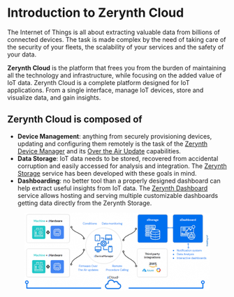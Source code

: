 # Introduction to Zerynth Cloud

The Internet of Things is all about extracting valuable data from billions of connected devices. The task is made complex by the need of taking care of the security of your fleets, the scalability of your services and the safety of your data.

**Zerynth Cloud** is the platform that frees you from the burden of maintaining all the technology and infrastructure, while focusing on the added value of IoT data.
Zerynth Cloud is a complete platform designed for IoT applications.
From a single interface, manage IoT devices, store and visualize data, and gain insights.


## **Zerynth Cloud** is composed of

* **Device Management**: anything from securely provisioning devices, updating and configuring them remotely is the task of the [Zerynth Device Manager](zdm_intro.md) and its [Over the Air Update](FOTA.md) capabilities.
* **Data Storage**: IoT data needs to be stored, recovered from accidental corruption and easily accessed for analysis and integration. The [Zerynth Storage](zstorage_intro.md) service has been developed with these goals in mind.
* **Dashboarding**: no better tool than a properly designed dashboard can help extract useful insights from IoT data. The [Zerynth Dashboard](zdashboard_intro.md) service allows hosting and serving multiple customizable dashboards getting data directly from the Zerynth Storage.


<figure>
  <a data-fancybox="gallery" href="img/zCloud.png">
  <img src="img/zCloud.png"/>
  </a>
</figure>


